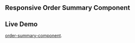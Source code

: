 ## Responsive Order Summary Component

## Live Demo
[order-summary-component]( https://angyrincon.github.io/OrderSummaryComponentMain).
